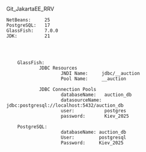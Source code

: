 Git_JakartaEE_RRV 

    NetBeans:     25
    PostgreSQL:   17
    GlassFish:    7.0.0 
    JDK:          21




        GlassFish:
                JDBC Resources
                        JNDI Name:     jdbc/__auction
                        Pool Name:     __auction

                JDBC Connection Pools
                        databaseName:   auction_db
                        datasourceName: jdbc:postgresql://localhost:5432/auction_db
                        user:           postgres
                        password:       Kiev_2025

        PostgreSQL:
                        databaseName: auction_db
                        User:         postgresql
                        Password:     Kiev_2025
